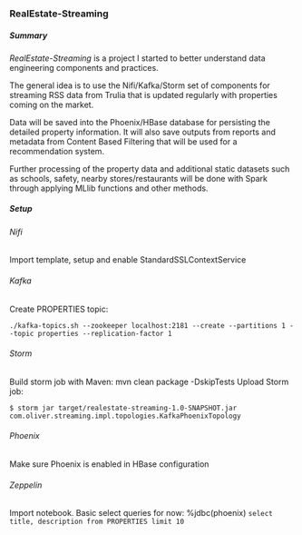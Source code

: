 ### RealEstate-Streaming
##### Summary
*RealEstate-Streaming* is a project I started to better understand data engineering components and practices.  

The general idea is to use the Nifi/Kafka/Storm set of components for streaming RSS data from Trulia that is updated regularly with properties coming on the market.  

Data will be saved into the Phoenix/HBase database for persisting the detailed property information.  It will also save outputs from reports and metadata from Content Based Filtering that will be used for a recommendation system.

Further processing of the property data and additional static datasets such as schools, safety, nearby stores/restaurants will be done with Spark through applying MLlib functions and other methods.

##### Setup

###### Nifi 
Import template, setup and enable StandardSSLContextService

###### Kafka
Create PROPERTIES topic:
```
./kafka-topics.sh --zookeeper localhost:2181 --create --partitions 1 --topic properties --replication-factor 1
```
###### Storm
Build storm job with Maven: mvn clean package -DskipTests
Upload Storm job:
```
$ storm jar target/realestate-streaming-1.0-SNAPSHOT.jar com.oliver.streaming.impl.topologies.KafkaPhoenixTopology
```
###### Phoenix
Make sure Phoenix is enabled in HBase configuration

###### Zeppelin
Import notebook.
Basic select queries for now:
%jdbc(phoenix)
`select title, description from PROPERTIES limit 10`

